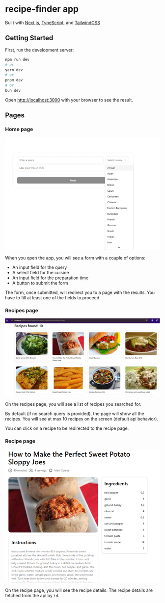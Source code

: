 # recipe-finder app

Built with [Next.js](https://nextjs.org), [TypeScript](https://www.typescriptlang.org/),
and [TailwindCSS](https://tailwindcss.com/)

## Getting Started

First, run the development server:

```bash
npm run dev
# or
yarn dev
# or
pnpm dev
# or
bun dev
```

Open [http://localhost:3000](http://localhost:3000) with your browser to see the result.

## Pages

### Home page

![img.png](public/img/img.png)

When you open the app, you will see a form with a couple of options:

- An input field for the query
- A select field for the cuisine
- An input field for the preparation time
- A button to submit the form

The form, once submitted, will redirect you to a page with the results. You have to fill at least one of the fields to
proceed.

### Recipes page

![img_1.png](public/img/img_1.png)

On the recipes page, you will see a list of recipes you searched for.

By default (if no search query is provided), the page will show all the recipes.
You will see at max 10 recipes on the screen (default api behavior).

You can click on a recipe to be redirected to the recipe page.

### Recipe page

![img_2.png](public/img/img_2.png)

On the recipe page, you will see the recipe details. The recipe details are fetched from the api by `id`.